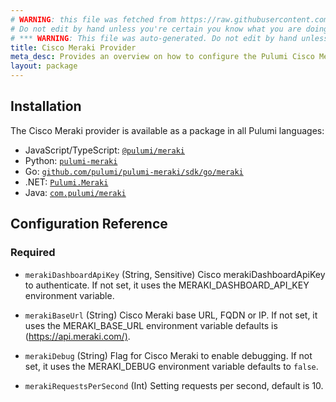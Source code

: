 ```yaml
---
# WARNING: this file was fetched from https://raw.githubusercontent.com/pulumi/pulumi-meraki/v0.4.1/docs/_index.md
# Do not edit by hand unless you're certain you know what you are doing!
# *** WARNING: This file was auto-generated. Do not edit by hand unless you're certain you know what you are doing! ***
title: Cisco Meraki Provider
meta_desc: Provides an overview on how to configure the Pulumi Cisco Meraki provider.
layout: package
---
```

## Installation

The Cisco Meraki provider is available as a package in all Pulumi languages:

* JavaScript/TypeScript: [`@pulumi/meraki`](https://www.npmjs.com/package/@pulumi/meraki)
* Python: [`pulumi-meraki`](https://pypi.org/project/pulumi-meraki/)
* Go: [`github.com/pulumi/pulumi-meraki/sdk/go/meraki`](https://github.com/pulumi/pulumi-meraki)
* .NET: [`Pulumi.Meraki`](https://www.nuget.org/packages/Pulumi.Meraki)
* Java: [`com.pulumi/meraki`](https://central.sonatype.com/artifact/com.pulumi/meraki)
## Configuration Reference
### Required
- `merakiDashboardApiKey` (String, Sensitive) Cisco  merakiDashboardApiKey to authenticate. If not set, it uses the MERAKI_DASHBOARD_API_KEY environment variable.

- `merakiBaseUrl` (String) Cisco Meraki base URL, FQDN or IP. If not set, it uses the MERAKI_BASE_URL environment variable defaults is (<https://api.meraki.com/)>.
- `merakiDebug` (String) Flag for Cisco Meraki to enable debugging. If not set, it uses the MERAKI_DEBUG environment variable defaults to `false`.
- `merakiRequestsPerSecond` (Int) Setting requests per second, default is 10.